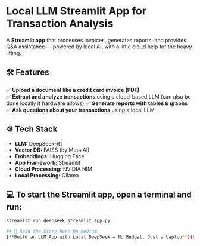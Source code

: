 # Local LLM Streamlit App for Transaction Analysis  

A **Streamlit app** that processes invoices, generates reports, and provides Q&A assistance — powered by local AI, with a little cloud help for the heavy lifting.

## 🛠 Features  
✅ **Upload a document like a credit card invoice (PDF)**  
✅ **Extract and analyze transactions**  using a cloud-based LLM (can also be done locally if hardware allows)
✅ **Generate reports with tables & graphs**  
✅ **Ask questions about your transactions** using a local LLM  

## ⚙️ Tech Stack  
- **LLM:** DeepSeek-R1
- **Vector DB:** FAISS (by Meta AI)  
- **Embeddings:** Hugging Face  
- **App Framework:** Streamlit  
- **Cloud Processing:** NVIDIA NIM
- **Local Processing:** Ollama

## 💻 To start the Streamlit app, open a terminal and run:  

```bash
streamlit run deepseek_streamlit_app.py

## 📖 Read the Story Here On Medium
[**Build an LLM App with Local DeepSeek – No Budget, Just a Laptop**](https://medium.com/@t40r417/build-an-llm-app-with-local-deepseek-no-budget-just-a-laptop-973478a93903)  
